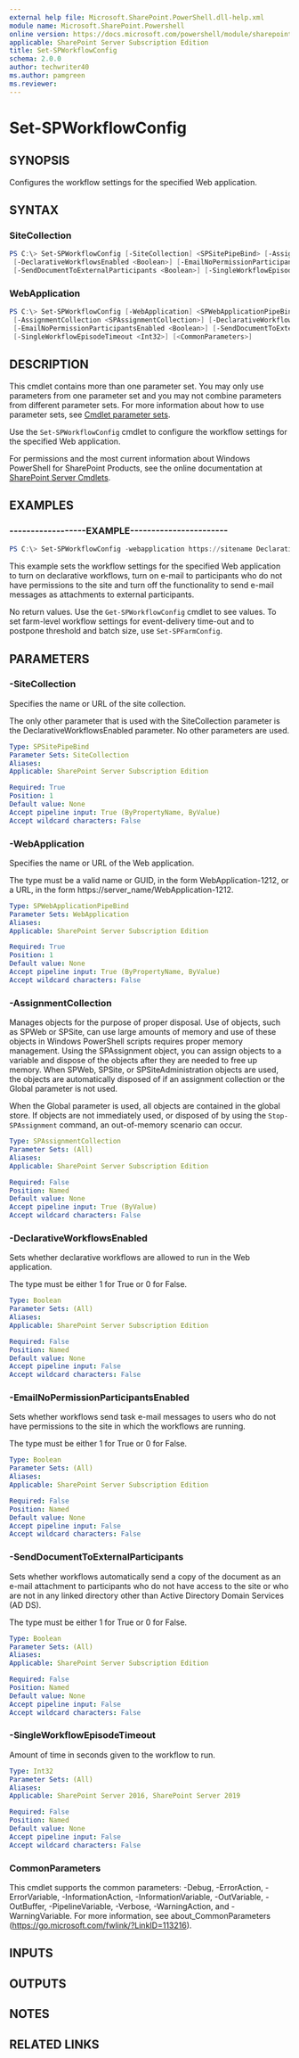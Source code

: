 ```yaml
---
external help file: Microsoft.SharePoint.PowerShell.dll-help.xml
module name: Microsoft.SharePoint.Powershell
online version: https://docs.microsoft.com/powershell/module/sharepoint-server/set-spworkflowconfig
applicable: SharePoint Server Subscription Edition
title: Set-SPWorkflowConfig
schema: 2.0.0
author: techwriter40
ms.author: pamgreen
ms.reviewer:
---
```


# Set-SPWorkflowConfig

## SYNOPSIS
Configures the workflow settings for the specified Web application.


## SYNTAX

### SiteCollection
```powershell
PS C:\> Set-SPWorkflowConfig [-SiteCollection] <SPSitePipeBind> [-AssignmentCollection <SPAssignmentCollection>]
 [-DeclarativeWorkflowsEnabled <Boolean>] [-EmailNoPermissionParticipantsEnabled <Boolean>]
 [-SendDocumentToExternalParticipants <Boolean>] [-SingleWorkflowEpisodeTimeout <Int32>] [<CommonParameters>]
```

### WebApplication
```powershell
PS C:\> Set-SPWorkflowConfig [-WebApplication] <SPWebApplicationPipeBind>
 [-AssignmentCollection <SPAssignmentCollection>] [-DeclarativeWorkflowsEnabled <Boolean>]
 [-EmailNoPermissionParticipantsEnabled <Boolean>] [-SendDocumentToExternalParticipants <Boolean>]
 [-SingleWorkflowEpisodeTimeout <Int32>] [<CommonParameters>]
```

## DESCRIPTION
This cmdlet contains more than one parameter set.
You may only use parameters from one parameter set and you may not combine parameters from different parameter sets.
For more information about how to use parameter sets, see [Cmdlet parameter sets](https://docs.microsoft.com/powershell/scripting/developer/cmdlet/cmdlet-parameter-sets).

Use the `Set-SPWorkflowConfig` cmdlet to configure the workflow settings for the specified Web application.

For permissions and the most current information about Windows PowerShell for SharePoint Products, see the online documentation at [SharePoint Server Cmdlets](https://docs.microsoft.com/powershell/sharepoint/sharepoint-server/sharepoint-server-cmdlets).

## EXAMPLES

### ------------------EXAMPLE-----------------------
```powershell
PS C:\> Set-SPWorkflowConfig -webapplication https://sitename DeclarativeWorkflowsEnabled $true -EmailNoPermissionParticipantsEnabled $true -SendDocumentToExternalParticipants $false
```

This example sets the workflow settings for the specified Web application to turn on declarative workflows, turn on e-mail to participants who do not have permissions to the site and turn off the functionality to send e-mail messages as attachments to external participants.

No return values.
Use the `Get-SPWorkflowConfig` cmdlet to see values.
To set farm-level workflow settings for event-delivery time-out and to postpone threshold and batch size, use `Set-SPFarmConfig`.


## PARAMETERS

### -SiteCollection
Specifies the name or URL of the site collection.

The only other parameter that is used with the SiteCollection parameter is the DeclarativeWorkflowsEnabled parameter.
No other parameters are used.

```yaml
Type: SPSitePipeBind
Parameter Sets: SiteCollection
Aliases: 
Applicable: SharePoint Server Subscription Edition

Required: True
Position: 1
Default value: None
Accept pipeline input: True (ByPropertyName, ByValue)
Accept wildcard characters: False
```

### -WebApplication
Specifies the name or URL of the Web application.

The type must be a valid name or GUID, in the form WebApplication-1212, or a URL, in the form https://server_name/WebApplication-1212.

```yaml
Type: SPWebApplicationPipeBind
Parameter Sets: WebApplication
Aliases: 
Applicable: SharePoint Server Subscription Edition

Required: True
Position: 1
Default value: None
Accept pipeline input: True (ByPropertyName, ByValue)
Accept wildcard characters: False
```

### -AssignmentCollection
Manages objects for the purpose of proper disposal.
Use of objects, such as SPWeb or SPSite, can use large amounts of memory and use of these objects in Windows PowerShell scripts requires proper memory management.
Using the SPAssignment object, you can assign objects to a variable and dispose of the objects after they are needed to free up memory.
When SPWeb, SPSite, or SPSiteAdministration objects are used, the objects are automatically disposed of if an assignment collection or the Global parameter is not used.

When the Global parameter is used, all objects are contained in the global store.
If objects are not immediately used, or disposed of by using the `Stop-SPAssignment` command, an out-of-memory scenario can occur.

```yaml
Type: SPAssignmentCollection
Parameter Sets: (All)
Aliases: 
Applicable: SharePoint Server Subscription Edition

Required: False
Position: Named
Default value: None
Accept pipeline input: True (ByValue)
Accept wildcard characters: False
```

### -DeclarativeWorkflowsEnabled
Sets whether declarative workflows are allowed to run in the Web application.

The type must be either 1 for True or 0 for False.

```yaml
Type: Boolean
Parameter Sets: (All)
Aliases: 
Applicable: SharePoint Server Subscription Edition

Required: False
Position: Named
Default value: None
Accept pipeline input: False
Accept wildcard characters: False
```

### -EmailNoPermissionParticipantsEnabled
Sets whether workflows send task e-mail messages to users who do not have permissions to the site in which the workflows are running.

The type must be  either 1 for True or 0 for False.

```yaml
Type: Boolean
Parameter Sets: (All)
Aliases: 
Applicable: SharePoint Server Subscription Edition

Required: False
Position: Named
Default value: None
Accept pipeline input: False
Accept wildcard characters: False
```

### -SendDocumentToExternalParticipants
Sets whether workflows automatically send a copy of the document as an e-mail attachment to participants who do not have access to the site or who are not in any linked directory other than Active Directory Domain Services (AD DS).

The type must be either 1 for True or 0 for False.

```yaml
Type: Boolean
Parameter Sets: (All)
Aliases: 
Applicable: SharePoint Server Subscription Edition

Required: False
Position: Named
Default value: None
Accept pipeline input: False
Accept wildcard characters: False
```

### -SingleWorkflowEpisodeTimeout
Amount of time in seconds given to the workflow to run.

```yaml
Type: Int32
Parameter Sets: (All)
Aliases: 
Applicable: SharePoint Server 2016, SharePoint Server 2019

Required: False
Position: Named
Default value: None
Accept pipeline input: False
Accept wildcard characters: False
```

### CommonParameters
This cmdlet supports the common parameters: -Debug, -ErrorAction, -ErrorVariable, -InformationAction, -InformationVariable, -OutVariable, -OutBuffer, -PipelineVariable, -Verbose, -WarningAction, and -WarningVariable. For more information, see about_CommonParameters (https://go.microsoft.com/fwlink/?LinkID=113216).

## INPUTS

## OUTPUTS

## NOTES

## RELATED LINKS
